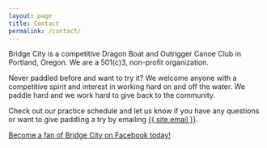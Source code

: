 ```yaml
---
layout: page
title: Contact
permalink: /contact/
---
```


Bridge City is a competitive Dragon Boat and Outrigger Canoe Club in Portland, Oregon. We are a 501(c)3, non-profit organization.

Never paddled before and want to try it? We welcome anyone with a competitive spirit and interest in working hard on and off the water. We paddle hard and we work hard to give back to the community.

Check out our practice schedule and let us know if you have any questions or want to give paddling a try by emailing <a href="mailto:{{ site.email }}">{{ site.email }}</a>.

[Become a fan of Bridge City on Facebook today!](http://www.facebook.com/#%21/pages/Bridge-City-Paddling-Club/236213243715?ref=ts)